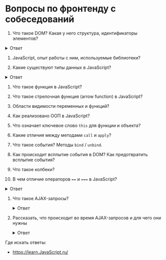 # Вопросы по фронтенду с собеседований

1. Что такое DOM? Какая у него структура, идентификаторы элементов?
  <details>
    <summary>Ответ</summary>
    Основой HTML-документа являются теги.
    В соответствии с объектной моделью документа («Document Object Model», 
    коротко DOM), каждый HTML-тег является объектом. Вложенные теги являются 
    «детьми» родительского элемента. Текст, который находится внутри тега, 
    также является объектом.
    Структура DOM представляет из себя дерево тегов, где каждый узел является 
    объектом.
  </details>

1. JavaScript, опыт работы с ним, используемые библиотеки?

1. Какие существуют типы данных в JavaScript?
  <details>
    <summary>Ответ</summary>
    В JavaScript есть 8 основных типов данных:
    Семь из них называют «примитивными» типами данных:
    **number** для любых чисел: целочисленных или чисел с плавающей точкой; 
    целочисленные значения ограничены диапазоном ±(253-1).
    **bigint** для целых чисел произвольной длины.
    **string** для строк. Строка может содержать ноль или больше символов, нет
    отдельного символьного типа.
    **boolean** (булевое значение) для true/false.
    **null** для неизвестных значений – отдельный тип, имеющий одно значение 
    null.
    **undefined** для неприсвоенных значений – отдельный тип, имеющий одно 
    значение undefined.
    **symbol** для уникальных идентификаторов.
    - И один не является «примитивным» и стоит особняком:
    **object** для более сложных структур данных.
  </details>

1. Что такое функция в JavaScript?

1. Что такое стрелочная функция (arrow function) в JavaScript?

1. Области видимости переменных и функций?

1. Как реализовано ООП в JavaScript?

1. Что означает ключевое слово `this` для функции и объекта?

1. Какие отличия между методами `call` и `apply`?

1. Что такое события? Методы `bind` / `unbind`.

1. Как происходит всплытие события в DOM? Как предотвратить всплытие события?

1. Что такое колбеки?

1. В чем отличие операторов `==` и `===` в JavaScript?

  <details>
    <summary>Ответ</summary>
    Оператор равенства в JavaScript используется для сравнения равенства двух 
    величин. Сравнение производится с помощью операторов `==` и `===`. Главное 
    различие в том, что оператор `==` производит конвертацию типа сравниваемых 
    величин до сравнения, тогда как оператор `===` сравнивает значения, а также
    тип данных сравнимаемых величин.
  </details>

1. Что такое AJAX-запросы?

    <details>
      <summary>Ответ</summary>

      **AJAX** — Asynchronous Javascript and XML, асинхронный JavaScript и XML.

      **AJAX-запрос** — фоновое обращение с клиентской стороны к серверу без 
      перезагрузки страницы.
    </details>

1. Рассказать, что происходит во время AJAX-запросов и для чего они нужны

    <details>
      <summary>Ответ</summary>
      XHR-запрос (XMLHttpRequest) на сервер отправляется при помощи JavaScript.

      Сервер с учётом данных запроса формирует ответ с JSON/XML-содержимым. В 
      браузере часть содержимого страницы заменяется при помощи скрипта. При 
      этом пользователь остаётся на той же странице.

      Это позволяет ускорить загрузку страницы и сделать сёрфинг более 
      комфортным для пользователя.

      ![AJAX-запрос](https://b.radikal.ru/b43/1905/9c/b0c1fe1da18f.png)

      http://rusrails.ru/working-with-javascript-in-rails
    </details>

Где искать ответы:

* https://learn.JavaScript.ru/
